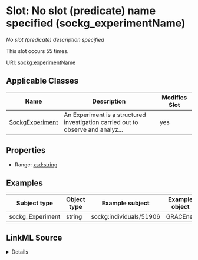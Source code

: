 

# Slot: No slot (predicate) name specified (sockg_experimentName)


_No slot (predicate) description specified_






This slot occurs 55 times.


URI: [sockg:experimentName](https://idir.uta.edu/sockg-ontology/docs/experimentName)



<!-- no inheritance hierarchy -->





## Applicable Classes

| Name | Description | Modifies Slot |
| --- | --- | --- |
| [SockgExperiment](../classes/SockgExperiment.md) | An Experiment is a structured investigation carried out to observe and analyz... |  yes  |







## Properties

* Range: [xsd:string](http://www.w3.org/2001/XMLSchema#string)






## Examples

| Subject type | Object type | Example subject | Example object | Occurrences |
| --- | --- | --- | --- | --- |
| sockg_Experiment | string | sockg:individuals/51906 | GRACEnet | 55 |




## LinkML Source

<details>

```yaml
name: sockg_experimentName
annotations:
  count:
    tag: count
    value: 55
description: No slot (predicate) description specified
title: No slot (predicate) name specified
examples:
- object:
    example_object: GRACEnet
    example_object_type: string
    example_predicate: sockg:experimentName
    example_subject: sockg:individuals/51906
    example_subject_type: sockg_Experiment
from_schema: soc-kg
rank: 1000
domain: sockg_Experiment
slot_uri: sockg:experimentName
alias: sockg_experimentName
domain_of:
- sockg_Experiment
range: string

```
</details>